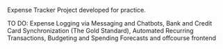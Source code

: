 Expense Tracker Project developed for practice.

TO DO: 
Expense Logging via Messaging and Chatbots,
Bank and Credit Card Synchronization (The Gold Standard),
Automated Recurring Transactions,
Budgeting and Spending Forecasts
and offcourse frontend
